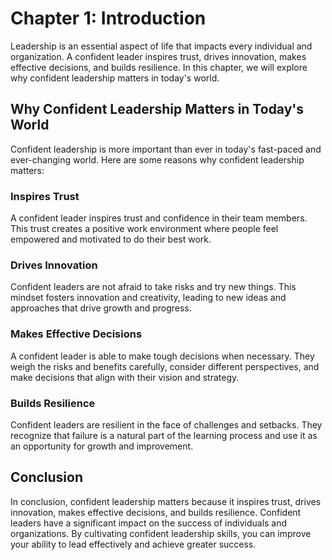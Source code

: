 Chapter 1: Introduction
=======================

Leadership is an essential aspect of life that impacts every individual and organization. A confident leader inspires trust, drives innovation, makes effective decisions, and builds resilience. In this chapter, we will explore why confident leadership matters in today's world.

Why Confident Leadership Matters in Today's World
-------------------------------------------------

Confident leadership is more important than ever in today's fast-paced and ever-changing world. Here are some reasons why confident leadership matters:

### Inspires Trust

A confident leader inspires trust and confidence in their team members. This trust creates a positive work environment where people feel empowered and motivated to do their best work.

### Drives Innovation

Confident leaders are not afraid to take risks and try new things. This mindset fosters innovation and creativity, leading to new ideas and approaches that drive growth and progress.

### Makes Effective Decisions

A confident leader is able to make tough decisions when necessary. They weigh the risks and benefits carefully, consider different perspectives, and make decisions that align with their vision and strategy.

### Builds Resilience

Confident leaders are resilient in the face of challenges and setbacks. They recognize that failure is a natural part of the learning process and use it as an opportunity for growth and improvement.

Conclusion
----------

In conclusion, confident leadership matters because it inspires trust, drives innovation, makes effective decisions, and builds resilience. Confident leaders have a significant impact on the success of individuals and organizations. By cultivating confident leadership skills, you can improve your ability to lead effectively and achieve greater success.


